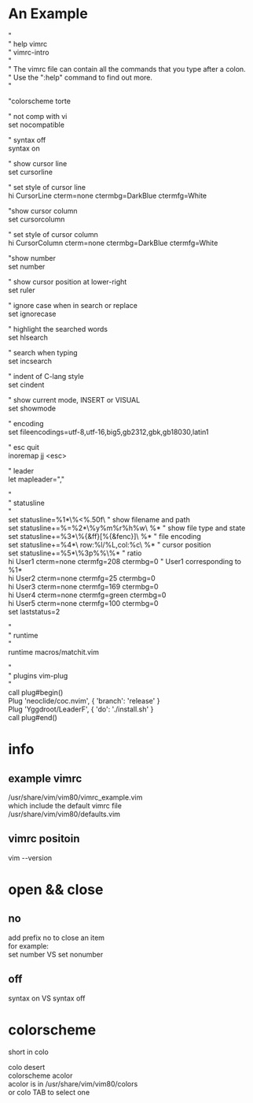
An Example
===
"                                                                               
" help vimrc   
"     vimrc-intro   
"   
" The vimrc file can contain all the commands that you type after a colon.   
" Use the ":help" command to find out more.   
"   
    
"colorscheme torte   
   
" not comp with vi   
set nocompatible   
    
" syntax off   
syntax on   
   
" show cursor line   
set cursorline   
    
" set style of cursor line    
hi CursorLine   cterm=none ctermbg=DarkBlue ctermfg=White   
   
"show cursor column   
set cursorcolumn   
    
" set style of cursor column   
hi CursorColumn cterm=none ctermbg=DarkBlue ctermfg=White   
   
"show number   
set number   
   
" show cursor position at lower-right   
set ruler   
   
" ignore case when in search or replace   
set ignorecase   
   
" highlight the searched words   
set hlsearch   
    
" search when typing   
set incsearch   
    
" indent of C-lang style   
set cindent   
    
" show current mode, INSERT or VISUAL   
set showmode   
    
" encoding   
set fileencodings=utf-8,utf-16,big5,gb2312,gbk,gb18030,latin1   

" esc quit   
inoremap jj \<esc\>   

" leader   
let mapleader=","   

"  
" statusline   
"   
set statusline=%1*\\%<%.50f\                   " show filename and path   
set statusline+=%=%2*\\%y%m%r%h%w\ %*          " show file type and state   
set statusline+=%3*\\%{&ff}\[%{&fenc}]\ %*     " file encoding   
set statusline+=%4*\\ row:%l/%L,col:%c\ %*     " cursor position   
set statusline+=%5*\\%3p%%\\%*                  " ratio   
hi User1 cterm=none ctermfg=208   ctermbg=0   " User1 corresponding to %1*    
hi User2 cterm=none ctermfg=25    ctermbg=0    
hi User3 cterm=none ctermfg=169   ctermbg=0   
hi User4 cterm=none ctermfg=green ctermbg=0   
hi User5 cterm=none ctermfg=100   ctermbg=0   
set laststatus=2   

"   
" runtime   
"   
runtime macros/matchit.vim   

"   
" plugins vim-plug   
"   
call plug#begin()   
Plug 'neoclide/coc.nvim', { 'branch': 'release' }   
Plug 'Yggdroot/LeaderF', { 'do': './install.sh' }   
call plug#end()   

info
===
example vimrc
---
/usr/share/vim/vim80/vimrc_example.vim   
which include the default vimrc file   
/usr/share/vim/vim80/defaults.vim   

vimrc positoin
---

vim --version   

open && close
===
no
---
add prefix no to close an item   
for example:   
set number VS set nonumber   

off
---
syntax on VS syntax off   


colorscheme
===
short in colo   

colo desert   
colorscheme acolor   
acolor is in /usr/share/vim/vim80/colors   
or colo TAB to select one   


